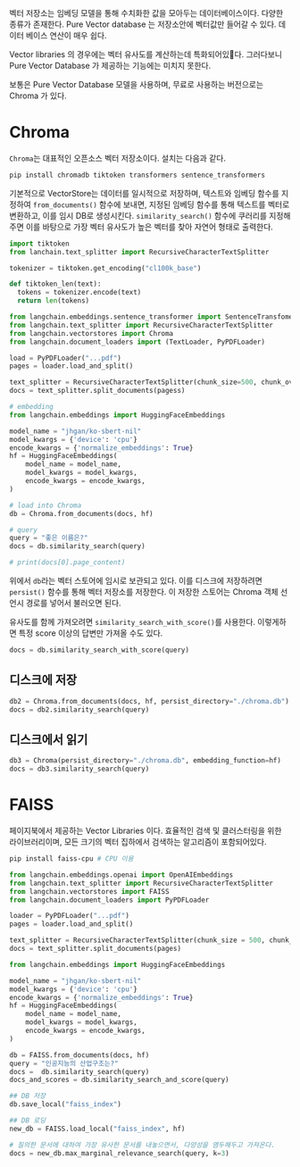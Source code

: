 
벡터 저장소는 임베딩 모델을 통해 수치화한 값을 모아두는 데이터베이스이다.
다양한 종류가 존재한다.  Pure Vector database 는 저장소안에 벡터값만 들어갈 수 있다. 데이터 베이스 연산이 매우 쉽다.

Vector libraries 의 경우에는 벡터 유사도를 계산하는데 특화되어있다. 그러다보니 Pure Vector Database 가 제공하는 기능에는 미치지 못한다.

보통은 Pure Vector Database 모델을 사용하며, 무료로 사용하는 버전으로는 Chroma 가 있다.

# Chroma
`Chroma`는 대표적인 오픈소스 벡터 저장소이다. 설치는 다음과 같다.

```bash
pip install chromadb tiktoken transformers sentence_transformers
```

기본적으로 VectorStore는 데이터를 일시적으로 저장하며, 텍스트와 임베딩 함수를 지정하여 `from_documents()` 함수에 보내면, 지정된 임베딩 함수를 통해 텍스트를 벡터로 변환하고, 이를 임시 DB로 생성시킨다.
`similarity_search()` 함수에 쿠러리를 지정해주면 이를 바탕으로 가장 벡터 유사도가 높은 벡터를 찾아 자연어 형태로 출력한다.

```python
import tiktoken
from lanchain.text_splitter import RecursiveCharacterTextSplitter

tokenizer = tiktoken.get_encoding("cl100k_base")

def tiktoken_len(text):
  tokens = tokenizer.encode(text)
  return len(tokens)

from langchain.embeddings.sentence_transformer import SentenceTransfomerEmbeddings
from langchain.text_splitter import RecursiveCharacterTextSplitter
from langchain.vectorstores import Chroma
from langchain.document_loaders import (TextLoader, PyPDFLoader)

load = PyPDFLoader("...pdf")
pages = loader.load_and_split()

text_splitter = RecursiveCharacterTextSplitter(chunk_size=500, chunk_overlap = 0, length_function = tiktoken_len)
docs = text_splitter.split_documents(pagess)

# embedding
from langchain.embeddings import HuggingFaceEmbeddings

model_name = "jhgan/ko-sbert-nil"
model_kwargs = {'device': 'cpu'}
encode_kwargs = {'normalize_embeddings': True}
hf = HuggingFaceEmbeddings(
	model_name = model_name,
	model_kwargs = model_kwargs,
	encode_kwargs = encode_kwargs,
)

# load into Chroma
db = Chroma.from_documents(docs, hf)

# query
query = "좋은 이름은?"
docs = db.similarity_search(query)

# print(docs[0].page_content)
```

위에서 `db`라는 벡터 스토어에 임시로 보관되고 있다. 이를 디스크에 저장하려면 `persist()` 함수를 통해 벡터 저장소를 저장한다. 이 저장한 스토어는 Chroma 객체 선언시 경로를 넣어서 불러오면 된다.

유사도를 함께 가져오려면 `similarity_search_with_score()`를 사용한다. 이렇게하면 특정 score 이상의 답변만 가져올 수도 있다.

```python
docs = db.similarity_search_with_score(query)
```
## 디스크에 저장

```python
db2 = Chroma.from_documents(docs, hf, persist_directory="./chroma.db")
docs = db2.similarity_search(query)

```

## 디스크에서 읽기
```python
db3 = Chroma(persist_directory="./chroma.db", embedding_function=hf)
docs = db3.similarity_search(query)
```

# FAISS
페이지북에서 제공하는 Vector Libraries 이다. 효율적인 검색 및 클러스터링을 위한 라이브러리이며, 모든 크기의 벡터 집하에서 검색하는 알고리즘이 포함되어있다.

```bash
pip install faiss-cpu # CPU 이용
```

```python
from langchain.embeddings.openai import OpenAIEmbeddings
from langchain.text_splitter import RecursiveCharacterTextSplitter
from langchain.vectorstores import FAISS
from langchain.document_loaders import PyPDFLoader

loader = PyPDFLoader("...pdf")
pages = loader.load_and_split()

text_splitter = RecursiveCharacterTextSplitter(chunk_size = 500, chunk_overlap = 0, length_function = tiktoken_len)
docs = text_splitter.split_documents(pages)

from langchain.embeddings import HuggingFaceEmbeddings

model_name = "jhgan/ko-sbert-nil"
model_kwargs = {'device': 'cpu'}
encode_kwargs = {'normalize_embeddings': True}
hf = HuggingFaceEmbeddings(
	model_name = model_name,
	model_kwargs = model_kwargs,
	encode_kwargs = encode_kwargs,
)

db = FAISS.from_documents(docs, hf)
query = "인공지능의 산업구조는?"
docs =  db.similarity_search(query)
docs_and_scores = db.similarity_search_and_score(query)

## DB 저장
db.save_local("faiss_index")

## DB 로딩
new_db = FAISS.load_local("faiss_index", hf)

# 질의한 문서에 대하여 가장 유사한 문서를 내놓으면서, 다양성을 염두해두고 가져온다.
docs = new_db.max_marginal_relevance_search(query, k=3)

```